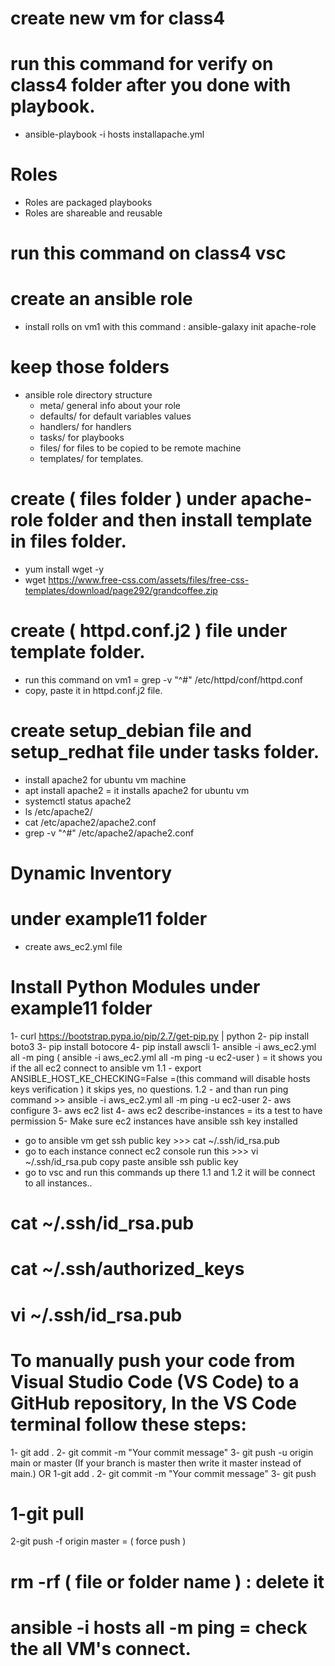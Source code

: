 # create new vm for class4
# run this command for verify on class4 folder after you done with playbook.
 - ansible-playbook  -i hosts installapache.yml
# Roles 
  - Roles are packaged playbooks
  - Roles are shareable and reusable
# run this command on class4 vsc

# create an ansible role
 - install rolls on vm1 with this command : ansible-galaxy  init apache-role

# keep those folders 
 - ansible role directory structure
    - meta/         general info about your role
    - defaults/     for default variables values
    - handlers/     for handlers
    - tasks/        for playbooks
    - files/        for files to be copied to be remote machine
    - templates/    for templates.

# create ( files folder ) under apache-role folder and then install template in files folder.
- yum install wget -y
- wget   https://www.free-css.com/assets/files/free-css-templates/download/page292/grandcoffee.zip

# create ( httpd.conf.j2 ) file under template folder.
 - run this command on vm1  =  grep -v  "^#" /etc/httpd/conf/httpd.conf
 - copy, paste it in httpd.conf.j2 file.

# create setup_debian file and setup_redhat file under tasks folder.
 - install apache2 for ubuntu vm machine
 - apt install apache2 = it installs apache2 for ubuntu vm
 - systemctl status  apache2
 - ls  /etc/apache2/
 - cat /etc/apache2/apache2.conf
 - grep  -v  "^#" /etc/apache2/apache2.conf

  # Dynamic Inventory 
  # under example11 folder 
  - create aws_ec2.yml file
  # Install Python Modules  under example11 folder  
   1- curl  https://bootstrap.pypa.io/pip/2.7/get-pip.py | python
   2- pip install boto3
   3- pip install botocore
   4- pip install awscli
   1- ansible  -i  aws_ec2.yml  all -m  ping ( ansible  -i aws_ec2.yml  all  -m  ping  -u  ec2-user ) = it shows you if the all ec2 connect to ansible vm
   1.1 - export ANSIBLE_HOST_KE_CHECKING=False =(this command will disable hosts keys verification ) it skips yes, no questions.
   1.2 - and than run ping command >> ansible  -i aws_ec2.yml  all  -m  ping  -u  ec2-user 
   2- aws configure
   3- aws ec2 list
   4- aws ec2 describe-instances = its a test to have permission
   5- Make sure ec2 instances have ansible ssh key installed
   - go to ansible vm get ssh public key >>>  cat ~/.ssh/id_rsa.pub
   - go to each instance connect ec2 console run this >>> vi  ~/.ssh/id_rsa.pub copy paste ansible ssh public key
   - go to vsc and run this commands up there 1.1 and 1.2 it will be connect to all instances..
   










# cat ~/.ssh/id_rsa.pub
# cat ~/.ssh/authorized_keys
# vi  ~/.ssh/id_rsa.pub 

# To manually push your code from Visual Studio Code (VS Code) to a GitHub repository, In the VS Code terminal follow these steps:
 1- git add .
 2- git commit -m "Your commit message"
 3- git push -u origin main or master (If your branch is master then write it master instead of main.)
 OR 
 1-git add .
 2- git commit -m "Your commit message"
 3- git push

# 1-git pull
  2-git push -f origin master = ( force push )

# rm -rf ( file or folder name ) : delete it
# ansible  -i hosts  all  -m ping = check the all VM's connect.
